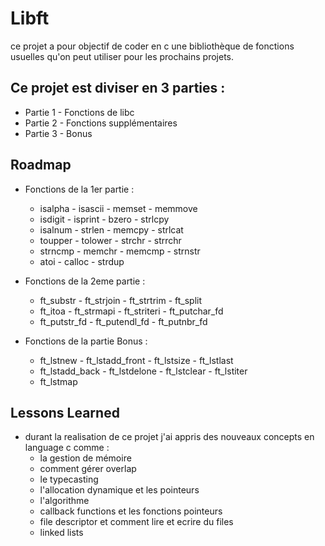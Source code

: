 
# Libft

ce projet a pour objectif de coder en c une bibliothèque de fonctions usuelles qu'on peut utiliser pour les prochains projets.
## Ce projet est diviser en 3 parties :

 - Partie 1 - Fonctions de libc
 - Partie 2 - Fonctions supplémentaires
 - Partie 3 - Bonus


## Roadmap

- Fonctions de la 1er partie :
    - isalpha   - isascii   - memset    - memmove
    - isdigit   - isprint   - bzero     - strlcpy
    - isalnum   - strlen    - memcpy    - strlcat
    - toupper   - tolower   - strchr    - strrchr
    - strncmp   - memchr    - memcmp    - strnstr
    - atoi      - calloc    - strdup

- Fonctions de la 2eme partie : 
    - ft_substr - ft_strjoin    - ft_strtrim    - ft_split
    - ft_itoa   - ft_strmapi    - ft_striteri   - ft_putchar_fd
    - ft_putstr_fd  - ft_putendl_fd - ft_putnbr_fd
- Fonctions de la partie Bonus :
    - ft_lstnew - ft_lstadd_front   - ft_lstsize    - ft_lstlast
    - ft_lstadd_back    - ft_lstdelone  - ft_lstclear   - ft_lstiter
    - ft_lstmap


## Lessons Learned

- durant la realisation de ce projet j'ai appris des nouveaux concepts en language c comme :
    - la gestion de mémoire
    - comment gérer overlap
    - le typecasting
    - l'allocation dynamique et les pointeurs
    - l'algorithme
    - callback functions et les fonctions pointeurs
    - file descriptor et comment lire et ecrire du files
    - linked lists

